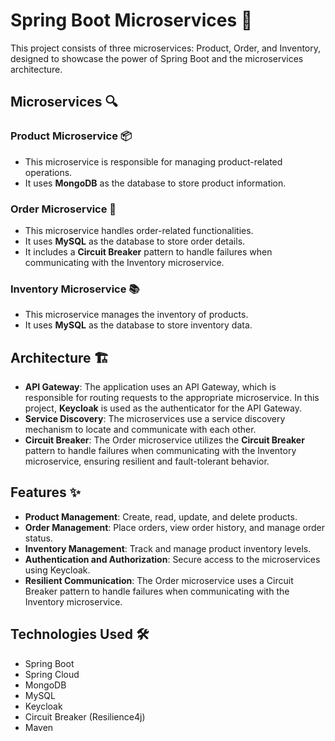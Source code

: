 # Spring Boot Microservices 🚀

This project consists of three microservices: Product, Order, and Inventory, designed to showcase the power of Spring Boot and the microservices architecture.

## Microservices 🔍

### Product Microservice 📦
- This microservice is responsible for managing product-related operations.
- It uses **MongoDB** as the database to store product information.

### Order Microservice 🛒
- This microservice handles order-related functionalities.
- It uses **MySQL** as the database to store order details.
- It includes a **Circuit Breaker** pattern to handle failures when communicating with the Inventory microservice.

### Inventory Microservice 📚
- This microservice manages the inventory of products.
- It uses **MySQL** as the database to store inventory data.

## Architecture 🏗️
- **API Gateway**: The application uses an API Gateway, which is responsible for routing requests to the appropriate microservice. In this project, **Keycloak** is used as the authenticator for the API Gateway.
- **Service Discovery**: The microservices use a service discovery mechanism to locate and communicate with each other.
- **Circuit Breaker**: The Order microservice utilizes the **Circuit Breaker** pattern to handle failures when communicating with the Inventory microservice, ensuring resilient and fault-tolerant behavior.

## Features ✨

- **Product Management**: Create, read, update, and delete products.
- **Order Management**: Place orders, view order history, and manage order status.
- **Inventory Management**: Track and manage product inventory levels.
- **Authentication and Authorization**: Secure access to the microservices using Keycloak.
- **Resilient Communication**: The Order microservice uses a Circuit Breaker pattern to handle failures when communicating with the Inventory microservice.

## Technologies Used 🛠️

- Spring Boot
- Spring Cloud
- MongoDB
- MySQL
- Keycloak
- Circuit Breaker (Resilience4j)
- Maven
